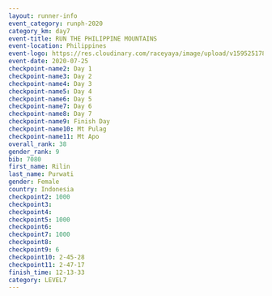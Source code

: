 ```yaml
--- 
layout: runner-info 
event_category: runph-2020 
category_km: day7 
event-title: RUN THE PHILIPPINE MOUNTAINS 
event-location: Philippines 
event-logo: https://res.cloudinary.com/raceyaya/image/upload/v1595251780/logo/2020/Image_ds2u6w.jpg 
event-date: 2020-07-25 
checkpoint-name2: Day 1 
checkpoint-name3: Day 2 
checkpoint-name4: Day 3 
checkpoint-name5: Day 4 
checkpoint-name6: Day 5 
checkpoint-name7: Day 6 
checkpoint-name8: Day 7 
checkpoint-name9: Finish Day 
checkpoint-name10: Mt Pulag 
checkpoint-name11: Mt Apo 
overall_rank: 38
gender_rank: 9
bib: 7080
first_name: Rilin
last_name: Purwati
gender: Female
country: Indonesia
checkpoint2: 1000
checkpoint3: 
checkpoint4: 
checkpoint5: 1000
checkpoint6: 
checkpoint7: 1000
checkpoint8: 
checkpoint9: 6
checkpoint10: 2-45-28
checkpoint11: 2-47-17
finish_time: 12-13-33
category: LEVEL7
--- 
```

